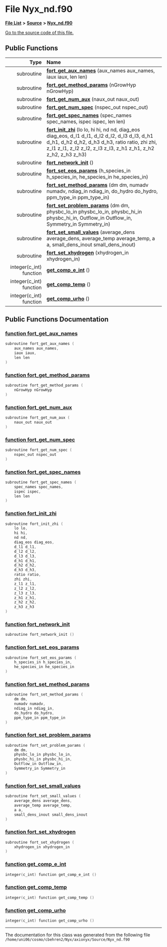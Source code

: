 
# File Nyx\_nd.f90


[**File List**](files.md) **>** [**Source**](dir_74389ed8173ad57b461b9d623a1f3867.md) **>** [**Nyx\_nd.f90**](Nyx__nd_8f90.md)

[Go to the source code of this file.](Nyx__nd_8f90_source.md)


















## Public Functions

| Type | Name |
| ---: | :--- |
|  subroutine | [**fort\_get\_aux\_names**](Nyx__nd_8f90.md#function-fort-get-aux-names) (aux\_names aux\_names, iaux iaux, len len) <br> |
|  subroutine | [**fort\_get\_method\_params**](Nyx__nd_8f90.md#function-fort-get-method-params) (nGrowHyp nGrowHyp) <br> |
|  subroutine | [**fort\_get\_num\_aux**](Nyx__nd_8f90.md#function-fort-get-num-aux) (naux\_out naux\_out) <br> |
|  subroutine | [**fort\_get\_num\_spec**](Nyx__nd_8f90.md#function-fort-get-num-spec) (nspec\_out nspec\_out) <br> |
|  subroutine | [**fort\_get\_spec\_names**](Nyx__nd_8f90.md#function-fort-get-spec-names) (spec\_names spec\_names, ispec ispec, len len) <br> |
|  subroutine | [**fort\_init\_zhi**](Nyx__nd_8f90.md#function-fort-init-zhi) (lo lo, hi hi, nd nd, diag\_eos diag\_eos, d\_l1 d\_l1, d\_l2 d\_l2, d\_l3 d\_l3, d\_h1 d\_h1, d\_h2 d\_h2, d\_h3 d\_h3, ratio ratio, zhi zhi, z\_l1 z\_l1, z\_l2 z\_l2, z\_l3 z\_l3, z\_h1 z\_h1, z\_h2 z\_h2, z\_h3 z\_h3) <br> |
|  subroutine | [**fort\_network\_init**](Nyx__nd_8f90.md#function-fort-network-init) () <br> |
|  subroutine | [**fort\_set\_eos\_params**](Nyx__nd_8f90.md#function-fort-set-eos-params) (h\_species\_in h\_species\_in, he\_species\_in he\_species\_in) <br> |
|  subroutine | [**fort\_set\_method\_params**](Nyx__nd_8f90.md#function-fort-set-method-params) (dm dm, numadv numadv, ndiag\_in ndiag\_in, do\_hydro do\_hydro, ppm\_type\_in ppm\_type\_in) <br> |
|  subroutine | [**fort\_set\_problem\_params**](Nyx__nd_8f90.md#function-fort-set-problem-params) (dm dm, physbc\_lo\_in physbc\_lo\_in, physbc\_hi\_in physbc\_hi\_in, Outflow\_in Outflow\_in, Symmetry\_in Symmetry\_in) <br> |
|  subroutine | [**fort\_set\_small\_values**](Nyx__nd_8f90.md#function-fort-set-small-values) (average\_dens average\_dens, average\_temp average\_temp, a a, small\_dens\_inout small\_dens\_inout) <br> |
|  subroutine | [**fort\_set\_xhydrogen**](Nyx__nd_8f90.md#function-fort-set-xhydrogen) (xhydrogen\_in xhydrogen\_in) <br> |
|  integer(c\_int) function | [**get\_comp\_e\_int**](Nyx__nd_8f90.md#function-get-comp-e-int) () <br> |
|  integer(c\_int) function | [**get\_comp\_temp**](Nyx__nd_8f90.md#function-get-comp-temp) () <br> |
|  integer(c\_int) function | [**get\_comp\_urho**](Nyx__nd_8f90.md#function-get-comp-urho) () <br> |








## Public Functions Documentation


### <a href="#function-fort-get-aux-names" id="function-fort-get-aux-names">function fort\_get\_aux\_names </a>


```cpp
subroutine fort_get_aux_names (
    aux_names aux_names,
    iaux iaux,
    len len
) 
```



### <a href="#function-fort-get-method-params" id="function-fort-get-method-params">function fort\_get\_method\_params </a>


```cpp
subroutine fort_get_method_params (
    nGrowHyp nGrowHyp
) 
```



### <a href="#function-fort-get-num-aux" id="function-fort-get-num-aux">function fort\_get\_num\_aux </a>


```cpp
subroutine fort_get_num_aux (
    naux_out naux_out
) 
```



### <a href="#function-fort-get-num-spec" id="function-fort-get-num-spec">function fort\_get\_num\_spec </a>


```cpp
subroutine fort_get_num_spec (
    nspec_out nspec_out
) 
```



### <a href="#function-fort-get-spec-names" id="function-fort-get-spec-names">function fort\_get\_spec\_names </a>


```cpp
subroutine fort_get_spec_names (
    spec_names spec_names,
    ispec ispec,
    len len
) 
```



### <a href="#function-fort-init-zhi" id="function-fort-init-zhi">function fort\_init\_zhi </a>


```cpp
subroutine fort_init_zhi (
    lo lo,
    hi hi,
    nd nd,
    diag_eos diag_eos,
    d_l1 d_l1,
    d_l2 d_l2,
    d_l3 d_l3,
    d_h1 d_h1,
    d_h2 d_h2,
    d_h3 d_h3,
    ratio ratio,
    zhi zhi,
    z_l1 z_l1,
    z_l2 z_l2,
    z_l3 z_l3,
    z_h1 z_h1,
    z_h2 z_h2,
    z_h3 z_h3
) 
```



### <a href="#function-fort-network-init" id="function-fort-network-init">function fort\_network\_init </a>


```cpp
subroutine fort_network_init () 
```



### <a href="#function-fort-set-eos-params" id="function-fort-set-eos-params">function fort\_set\_eos\_params </a>


```cpp
subroutine fort_set_eos_params (
    h_species_in h_species_in,
    he_species_in he_species_in
) 
```



### <a href="#function-fort-set-method-params" id="function-fort-set-method-params">function fort\_set\_method\_params </a>


```cpp
subroutine fort_set_method_params (
    dm dm,
    numadv numadv,
    ndiag_in ndiag_in,
    do_hydro do_hydro,
    ppm_type_in ppm_type_in
) 
```



### <a href="#function-fort-set-problem-params" id="function-fort-set-problem-params">function fort\_set\_problem\_params </a>


```cpp
subroutine fort_set_problem_params (
    dm dm,
    physbc_lo_in physbc_lo_in,
    physbc_hi_in physbc_hi_in,
    Outflow_in Outflow_in,
    Symmetry_in Symmetry_in
) 
```



### <a href="#function-fort-set-small-values" id="function-fort-set-small-values">function fort\_set\_small\_values </a>


```cpp
subroutine fort_set_small_values (
    average_dens average_dens,
    average_temp average_temp,
    a a,
    small_dens_inout small_dens_inout
) 
```



### <a href="#function-fort-set-xhydrogen" id="function-fort-set-xhydrogen">function fort\_set\_xhydrogen </a>


```cpp
subroutine fort_set_xhydrogen (
    xhydrogen_in xhydrogen_in
) 
```



### <a href="#function-get-comp-e-int" id="function-get-comp-e-int">function get\_comp\_e\_int </a>


```cpp
integer(c_int) function get_comp_e_int () 
```



### <a href="#function-get-comp-temp" id="function-get-comp-temp">function get\_comp\_temp </a>


```cpp
integer(c_int) function get_comp_temp () 
```



### <a href="#function-get-comp-urho" id="function-get-comp-urho">function get\_comp\_urho </a>


```cpp
integer(c_int) function get_comp_urho () 
```



------------------------------
The documentation for this class was generated from the following file `/home/uni06/cosmo/cbehren2/Nyx/axionyx/Source/Nyx_nd.f90`